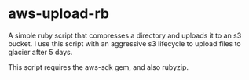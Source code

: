 # aws-upload-rb
A simple ruby script that compresses a directory and uploads it to an s3 bucket. I use this script with an aggressive s3 lifecycle to upload files to glacier after 5 days.


This script requires the aws-sdk gem, and also rubyzip.
